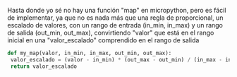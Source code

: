 Hasta donde yo sé no hay una función "map" en micropython, pero  es fácil de implementar, ya que no es nada más que una regla de proporcional, un escalado de valores, con un rango de entrada (in_min, in_max) y un rango de salida (out_min, out_max), convirtiendo "valor" que está en el rango inicial en una "valor_escalado" comprendido en el rango de salida

```python
def my_map(valor, in_min, in_max, out_min, out_max):
 valor_escalado = (valor - in_min) * (out_max - out_min) / (in_max - in_min) + out_min
 return valor_escalado
 ```